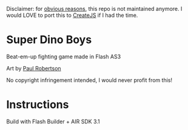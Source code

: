 Disclaimer: for [obvious reasons](https://www.adobe.com/products/flashplayer/end-of-life.html), this repo is not maintained anymore. I would LOVE to port this to [CreateJS](https://www.createjs.com/) if I had the time.

# Super Dino Boys
Beat-em-up fighting game made in Flash AS3

Art by [Paul Robertson](https://probertson.tumblr.com/)

No copyright infringement intended, I would never profit from this!

# Instructions
Build with Flash Builder + AIR SDK 3.1
